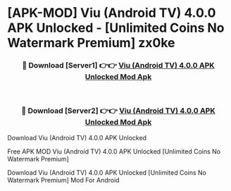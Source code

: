 # [APK-MOD] Viu (Android TV) 4.0.0 APK Unlocked - [Unlimited Coins No Watermark Premium] zx0ke



<div align="center">
<h3>🔴 Download [Server1] 👉👉 <a href="https://momento.my/?title=Viu_(Android_TV)_4.0.0_APK_Unlocked">Viu (Android TV) 4.0.0 APK Unlocked Mod Apk</a></h3><br>

<h3>🔴 Download [Server2] 👉👉 <a href="https://momento.my/?title=Viu_(Android_TV)_4.0.0_APK_Unlocked">Viu (Android TV) 4.0.0 APK Unlocked Mod Apk</a></h3>
</div>



Download Viu (Android TV) 4.0.0 APK Unlocked 

Free APK MOD Viu (Android TV) 4.0.0 APK Unlocked [Unlimited Coins No Watermark Premium]

Download Viu (Android TV) 4.0.0 APK Unlocked [Unlimited Coins No Watermark Premium] Mod For Android
